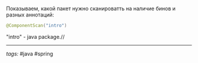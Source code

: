 Показываем, какой пакет нужно сканироватть на наличие бинов и разных аннотаций:
```java
@ComponentScan("intro")
```
"intro" - java package.//
 
---
*tags:* #java #spring 